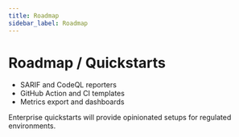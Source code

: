 ```yaml
---
title: Roadmap
sidebar_label: Roadmap
---
```


# Roadmap / Quickstarts

- SARIF and CodeQL reporters
- GitHub Action and CI templates
- Metrics export and dashboards

Enterprise quickstarts will provide opinionated setups for regulated environments.
